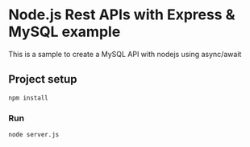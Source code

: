 # Node.js Rest APIs with Express & MySQL example

This is a sample to create a MySQL API with nodejs using async/await

## Project setup

```
npm install
```

### Run

```
node server.js
```
